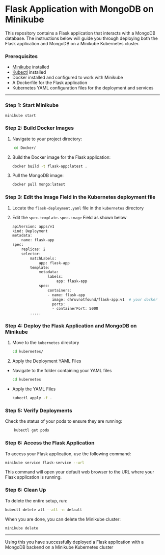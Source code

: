# Flask Application with MongoDB on Minikube

This repository contains a Flask application that interacts with a MongoDB database. The instructions below will guide you through deploying both the Flask application and MongoDB on a Minikube Kubernetes cluster.

### Prerequisites

- [Minikube](https://minikube.sigs.k8s.io/docs/start/) installed
- [Kubectl](https://kubernetes.io/docs/tasks/tools/install-kubectl/) installed
- Docker installed and configured to work with Minikube
- A Dockerfile for the Flask application
- Kubernetes YAML configuration files for the deployment and services

---

### Step 1: Start Minikube

   ```bash
   minikube start
   ```
### Step 2: Build Docker Images

1. Navigate to your project directory:

```bash
    cd Docker/
```
2. Build the Docker image for the Flask application:
    ```bash
    docker build -t flask-app:latest .

3. Pull the MongoDB image:

    ```bash
    docker pull mongo:latest

### Step 3: Edit the Image Field in the Kubernetes deployment file

1. Locate the `flask-deployment.yaml` file in the `kubernetes` directory
2. Edit the `spec.template.spec.image` Field as shown below

    ```bash 
    apiVersion: apps/v1
    kind: Deployment
    metadata:
        name: flask-app
    spec:
        replicas: 2
        selector:
            matchLabels:
                app: flask-app
            template:
                metadata:
                    labels:
                        app: flask-app
                spec:
                    containers:
                    - name: flask-app
                      image: dhruvnotfound/flask-app:v1  # your docker image here
                      ports:
                      - containerPort: 5000
            .....
    ```

### Step 4: Deploy the Flask Application and MongoDB on Minikube 

1. Move to the `kubernetes` directory
    ```bash
    cd kubernetes/
    ```

2. Apply the Deployment YAML Files
- Navigate to the folder containing your YAML files 
    ```bash 
    cd kubernetes
    ```
- Apply the YAML Files
    ```bash
    kubectl apply -f .
    ```
### Step 5: Verify Deployments
Check the status of your pods to ensure they are running:
```bash
    kubectl get pods
```

### Step 6: Access the Flask Application
To access your Flask application, use the following command:
```bash
minikube service flask-service --url
```
This command will open your default web browser to the URL where your Flask application is running.

### Step 6: Clean Up
To delete the entire setup, run:
```bash 
kubectl delete all --all -n default
```
When you are done, you can delete the Minikube cluster:
```bash
minikube delete
```
---
Using this you have successfully deployed a Flask application with a MongoDB backend on a Minikube Kubernetes cluster